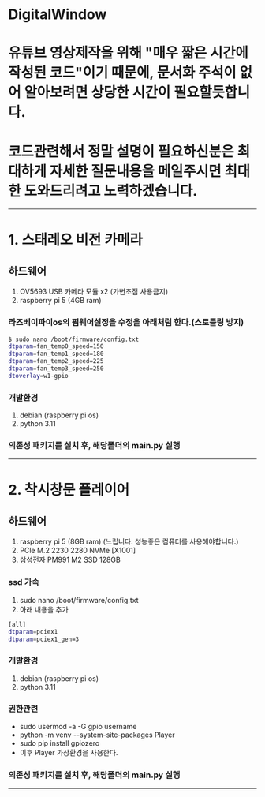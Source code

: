 # DigitalWindow
# 유튜브 영상제작을 위해 "매우 짧은 시간에 작성된 코드"이기 때문에, 문서화 주석이 없어 알아보려면 상당한 시간이 필요할듯합니다.
# 코드관련해서 정말 설명이 필요하신분은 최대하게 자세한 질문내용을 메일주시면 최대한 도와드리려고 노력하겠습니다.
---

# 1. 스태레오 비전 카메라
## 하드웨어 
1. OV5693 USB 카메라 모듈 x2 (가변초점 사용금지)
2. raspberry pi 5 (4GB ram)

### 라즈베이파이os의 펌웨어설정을 수정을 아래처럼 한다.(스로틀링 방지)
```bash
$ sudo nano /boot/firmware/config.txt 
dtparam=fan_temp0_speed=150
dtparam=fan_temp1_speed=180
dtparam=fan_temp2_speed=225
dtparam=fan_temp3_speed=250
dtoverlay=w1-gpio
```

### 개발환경
1. debian (raspberry pi os)
2. python 3.11
### 의존성 패키지를 설치 후, 해당폴더의 main.py 실행

---

# 2. 착시창문 플레이어
## 하드웨어
1. raspberry pi 5 (8GB ram) (느립니다. 성능좋은 컴퓨터를 사용해야합니다.)
3. PCle M.2 2230 2280 NVMe [X1001]
4. 삼성전자 PM991 M2 SSD 128GB

### ssd 가속
1. sudo nano /boot/firmware/config.txt
2. 아래 내용을 추가
```bash
[all]
dtparam=pciex1
dtparam=pciex1_gen=3
```
### 개발환경
1. debian (raspberry pi os)
2. python 3.11

### 권한관련
- sudo usermod -a -G gpio username
- python -m venv --system-site-packages Player
- sudo pip install gpiozero
- 이후 Player 가상환경을 사용한다.

### 의존성 패키지를 설치 후, 해당폴더의 main.py 실행
---
